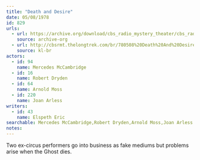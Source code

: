 ```yaml
---
title: "Death and Desire"
date: 05/08/1978
id: 829
urls: 
  - url: https://archive.org/download/cbs_radio_mystery_theater/cbs_radio_mystery_theater-0801-0850.zip/cbs_radio_mystery_theater-0801-0850%2Fcbsrmt_0829_death_and_desire.mp3
    source: archive-org
  - url: http://cbsrmt.thelongtrek.com/br/780508%20Death%20And%20Desire-WBBM.mp3
    source: kl-br
actors:  
  - id: 94
    name: Mercedes McCambridge  
  - id: 16
    name: Robert Dryden  
  - id: 64
    name: Arnold Moss  
  - id: 220
    name: Joan Arless
writers:  
  - id: 43
    name: Elspeth Eric
searchable: Mercedes McCambridge,Robert Dryden,Arnold Moss,Joan Arless Elspeth Eric
notes:  
---
```

Two ex-circus performers go into business as fake mediums but problems arise when the Ghost dies.